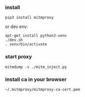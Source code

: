 
### install

    pip3 install mitmproxy

or dev env:

    apt-get install python3-venv
    ./dev.sh
    . venv/bin/activate

### start proxy

    mitmdump -s ./mitm_inject.py

### install ca in your browser

    ~/.mitmproxy/mitmproxy-ca-cert.pem

